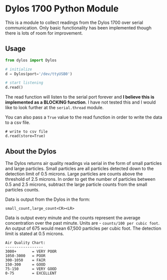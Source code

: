 # Dylos 1700 Python Module

This is a module to collect readings from the Dylos 1700 over serial communication.   Only basic functionality has been implemented though there is lots of room for improvement.

## Usage

```python
from dylos import Dylos

# initialize
d = Dylos(port='/dev/ttyUSB0')

# start listening
d.read()
```

The read function will listen to the serial port forever and **I believe this is implemented as a BLOCKING function**.  I have not tested this and I would like to look further at the ```serial.thread``` module.

You can also pass a ```True``` value to the read function in order to write the data to a csv file.

```
# write to csv file
d.read(store=True)
```

## About the Dylos

The Dylos returns air quality readings via serial in the form of small particles and large particles.  Small particles are all particles detected down to the detection limit of 0.5 microns.  Large particles are counts above the threshold of 2.5 microns.  In order to get the number of particles between 0.5 and 2.5 microns, subtract the large particle counts from the small particles counts.

Data is output from the Dylos in the form:

```
small_count,large_count<CR><LR>
```

Data is output every minute and the counts represent the average concentration over the past minute.  Units are - ```counts/100 per cubic foot```.  An output of 675 would mean 67,500 particles per cubic foot.  The detection limit is stated at 0.5 microns.

```
Air Quality Chart:
-----------------
3000+		= VERY POOR
1050-3000	= POOR
300-1050	= FAIR
150-300 	= GOOD
75-150		= VERY GOOD
0-75		= EXCELLENT
```

